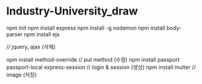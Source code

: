 # Industry-University_draw
npm init
npm install express
npm install -g nodemon
npm install body-parser 
npm install ejs
<script src="https://code.jquery.com/jquery-3.4.1.min.js"></script> // jquery, ajax (삭제)
npm install method-override // put method (수정)
npm install passport passport-local express-session // login & session (생성)
npm install multer // image (저장)
